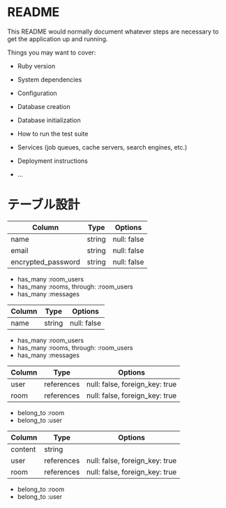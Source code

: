 # README

This README would normally document whatever steps are necessary to get the
application up and running.

Things you may want to cover:

* Ruby version

* System dependencies

* Configuration

* Database creation

* Database initialization

* How to run the test suite

* Services (job queues, cache servers, search engines, etc.)

* Deployment instructions

* ...
# テーブル設計

<!-- ## users テーブル -->

| Column             | Type   | Options     |
| ------------------ | ------ | ----------- |
| name               | string | null: false |
| email              | string | null: false |
| encrypted_password | string | null: false |

<!-- ### Association -->

- has_many :room_users
- has_many :rooms, through: :room_users
- has_many :messages

<!-- ## rooms テーブル -->

| Column | Type   | Options     |
| ------ | ------ | ----------- |
| name   | string | null: false |

<!-- ### Association -->

- has_many :room_users
- has_many :rooms, through: :room_users
- has_many :messages

<!-- ## room_users テーブル -->

| Column | Type       | Options                        |
| ------ | ---------- | ------------------------------ |
| user   | references | null: false, foreign_key: true |
| room   | references | null: false, foreign_key: true |

<!-- ### Association -->

- belong_to :room
- belong_to :user

<!-- ## messages テーブル -->

| Column  | Type       | Options                        |
| ------- | ---------- | ------------------------------ |
| content | string     |                                |
| user    | references | null: false, foreign_key: true |
| room    | references | null: false, foreign_key: true |

<!-- ### Association -->

- belong_to :room
- belong_to :user